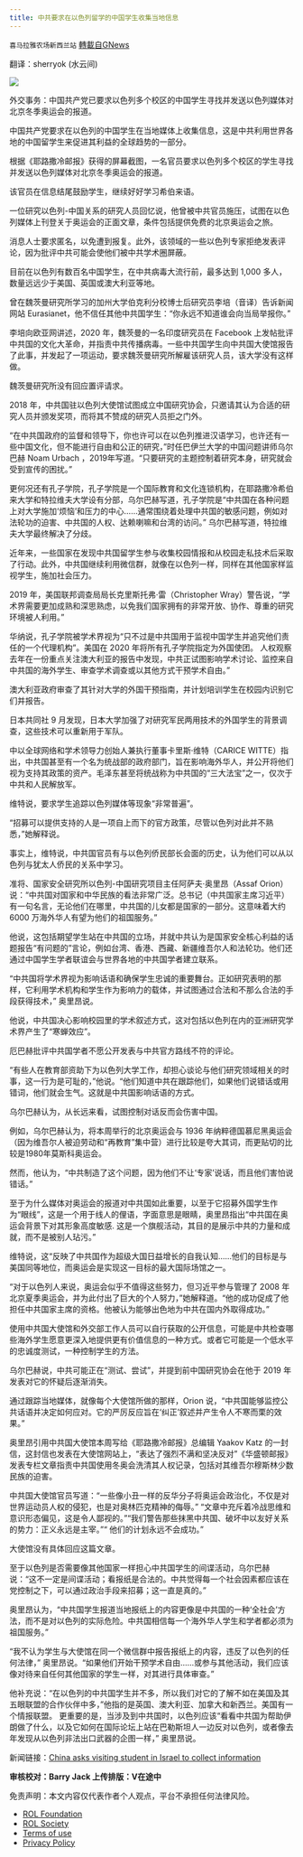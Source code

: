 ```yaml
---
title: 中共要求在以色列留学的中国学生收集当地信息
---
```

`喜马拉雅农场新西兰站` [轉載自GNews](https://gnews.org/zh-hans/1998962/)

翻译：sherryok (水云间)

![](https://assets.gnews.org/wp-content/uploads/2022/02/2136.gif)

外交事务：中国共产党已要求以色列多个校区的中国学生寻找并发送以色列媒体对北京冬季奥运会的报道。

中国共产党要求在以色列的中国学生在当地媒体上收集信息，这是中共利用世界各地的中国留学生来促进其利益的全球趋势的一部分。

根据《耶路撒冷邮报》获得的屏幕截图，一名官员要求以色列多个校区的学生寻找并发送以色列媒体对北京冬季奥运会的报道。

该官员在信息结尾鼓励学生，继续好好学习希伯来语。

一位研究以色列-中国关系的研究人员回忆说，他曾被中共官员施压，试图在以色列媒体上刊登关于奥运会的正面文章，条件包括提供免费的北京奥运会之旅。

消息人士要求匿名，以免遭到报复。此外，该领域的一些以色列专家拒绝发表评论，因为批评中共可能会使他们被中共学术圈屏蔽。

目前在以色列有数百名中国学生，在中共病毒大流行前，最多达到 1,000 多人，数量远远少于美国、英国或澳大利亚等地。

曾在魏茨曼研究所学习的加州大学伯克利分校博士后研究员李培（音译）告诉新闻网站 Eurasianet，他不信任其他中共国学生：“你永远不知道谁会向当局举报你。”

李培向欧亚网讲述，2020 年，魏茨曼的一名印度研究员在 Facebook 上发帖批评中共国的文化大革命，并指责中共传播病毒。一些中共国学生向中共国大使馆报告了此事，并发起了一项运动，要求魏茨曼研究所解雇该研究人员，该大学没有这样做。

魏茨曼研究所没有回应置评请求。

2018 年，中共国驻以色列大使馆试图成立中国研究协会，只邀请其认为合适的研究人员并颁发奖项，而将其不赞成的研究人员拒之门外。

“在中共国政府的监督和领导下，你也许可以在以色列推进汉语学习，也许还有一些中国文化，但不能进行自由和公正的研究，”时任巴伊兰大学的中国问题讲师乌尔巴赫 Noam Urbach ，2019年写道。“只要研究的主题控制着研究本身，研究就会受到宣传的困扰。”

更何况还有孔子学院，孔子学院是一个国际教育和文化连锁机构，在耶路撒冷希伯来大学和特拉维夫大学设有分部，乌尔巴赫写道，孔子学院是“中共国在各种问题上对大学施加‘烦恼’和压力的中心……通常围绕着处理中共国的敏感问题，例如对法轮功的迫害、中共国的人权、达赖喇嘛和台湾的访问。” 乌尔巴赫写道，特拉维夫大学最终解决了分歧。

近年来，一些国家在发现中共国留学生参与收集校园情报和从校园走私技术后采取了行动。此外，中共国继续利用微信群，就像在以色列一样，同样在其他国家样监视学生，施加社会压力。

2019 年，美国联邦调查局局长克里斯托弗·雷（Christopher Wray）警告说，“学术界需要更加成熟和深思熟虑，以免我们国家拥有的非常开放、协作、尊重的研究环境被人利用。”

华纳说，孔子学院被学术界视为“只不过是中共国用于监视中国学生并追究他们责任的一个代理机构”。美国在 2020 年将所有孔子学院指定为外国使团。
人权观察去年在一份重点关注澳大利亚的报告中发现，中共正试图影响学术讨论、监控来自中共国的海外学生、审查学术调查或以其他方式干预学术自由。”

澳大利亚政府审查了其针对大学的外国干预指南，并计划培训学生在校园内识别它们并报告。

日本共同社 9 月发现，日本大学加强了对研究军民两用技术的外国学生的背景调查，这些技术可以重新用于军队。

中以全球网络和学术领导力创始人兼执行董事卡里斯·维特（CARICE WITTE）指出，中共国甚至有一个名为统战部的政府部门，旨在影响海外华人，并公开将他们视为支持其政策的资产。毛泽东甚至将统战称为中共国的“三大法宝”之一，仅次于中共和人民解放军。

维特说，要求学生追踪以色列媒体等现象“非常普遍”。

“招募可以提供支持的人是一项自上而下的官方政策，尽管以色列对此并不熟悉，”她解释说。

事实上，维特说，中共国官员有与以色列侨民部长会面的历史，认为他们可以从以色列与犹太人侨民的关系中学习。

准将、国家安全研究所以色列-中国研究项目主任阿萨夫·奥里昂（Assaf Orion）说：“中共国对国家和中华民族的看法非常广泛。总书记（中共国家主席习近平）有一句名言，无论他们在哪里，中共国的儿女都是国家的一部分。这意味着大约 6000 万海外华人有望为他们的祖国服务。”

他说，这包括期望学生站在中共国的立场，并就中共认为是国家安全核心利益的话题报告“有问题的”言论，例如台湾、香港、西藏、新疆维吾尔人和法轮功。他们还通过中国学生学者联谊会与世界各地的中共国学者建立联系。

“中共国将学术界视为影响话语和确保学生忠诚的重要舞台。正如研究表明的那样，它利用学术机构和学生作为影响力的载体，并试图通过合法和不那么合法的手段获得技术，” 奥里昂说。

他说，中共国决心影响校园里的学术叙述方式，这对包括以色列在内的亚洲研究学术界产生了“寒蝉效应”。

厄巴赫批评中共国学者不愿公开发表与中共官方路线不符的评论。

“有些人在教育部资助下为以色列大学工作，却担心谈论与他们研究领域相关的时事，这一行为是可耻的，”他说。“他们知道中共在跟踪他们，如果他们说错话或用错词，他们就会生气。这就是中共国影响话语的方式。

乌尔巴赫认为，从长远来看，试图控制对话反而会伤害中国。

例如，乌尔巴赫认为，将本周举行的北京奥运会与 1936 年纳粹德国慕尼黑奥运会（因为维吾尔人被迫劳动和“再教育”集中营）进行比较是夸大其词，而更贴切的比较是1980年莫斯科奥运会。

然而，他认为，“中共制造了这个问题，因为他们不让‘专家’说话，而且他们害怕说错话。”

至于为什么媒体对奥运会的报道对中共国如此重要，以至于它招募外国学生作为“眼线”，这是一个用于线人的俚语，字面意思是眼睛，奥里昂指出“中共国在奥运会背景下对其形象高度敏感. 这是一个旗舰活动，其目的是展示中共的力量和成就，而不是被别人玷污。”

维特说，这“反映了中共国作为超级大国日益增长的自我认知……他们的目标是与美国同等地位，而奥运会是实现这一目标的最大国际场馆之一。

“对于以色列人来说，奥运会似乎不值得这些努力，但习近平参与管理了 2008 年北京夏季奥运会，并为此付出了巨大的个人努力，”她解释道。“他的成功促成了他担任中共国家主席的资格。他被认为能够出色地为中共在国内外取得成功。”

使用中共国大使馆和外交部工作人员可以自行获取的公开信息，可能是中共检查哪些海外学生愿意更深入地提供更有价值信息的一种方式。或者它可能是一个低水平的忠诚度测试，一种控制学生的方法。

乌尔巴赫说，中共可能正在“测试、尝试”，并提到前中国研究协会在他于 2019 年发表对它的怀疑后逐渐消失。

通过跟踪当地媒体，就像每个大使馆所做的那样，Orion 说，“中共国能够监控公共话语并决定如何应对。它的严厉反应旨在‘纠正’叙述并产生令人不寒而栗的效果。”

奥里昂引用中共国大使馆本周写给《耶路撒冷邮报》总编辑 Yaakov Katz 的一封信，这封信也发表在大使馆网站上，“表达了强烈不满和坚决反对”《华盛顿邮报》发表专栏文章指责中共国使用冬奥会洗清其人权记录，包括对其维吾尔穆斯林少数民族的迫害。

中共国大使馆官员写道：“一些像小丑一样的反华分子将奥运会政治化，不仅是对世界运动员人权的侵犯，也是对奥林匹克精神的侮辱。” “文章中充斥着冷战思维和意识形态偏见，这是令人鄙视的。”“我们警告那些抹黑中共国、破坏中以友好关系的势力：正义永远是主宰。”“ 他们的计划永远不会成功。”

大使馆没有具体回应这篇文章。

至于以色列是否需要像其他国家一样担心中共国学生的间谍活动，乌尔巴赫说：“这不一定是间谍活动；看报纸是合法的。中共觉得每一个社会因素都应该在党控制之下，可以通过政治手段来招募；这一直是真的。”

奥里昂认为，“中共国学生报道当地报纸上的内容更像是中共国的一种‘全社会’方法，而不是对以色列的实际危险。中共国相信每一个海外华人学生和学者都必须为祖国服务。”

“我不认为学生与大使馆在同一个微信群中报告报纸上的内容，违反了以色列的任何法律，” 奥里昂说。“如果他们开始干预学术自由……或参与其他活动，我们应该像对待来自任何其他国家的学生一样，对其进行具体审查。”

他补充说：“在以色列的中共国学生并不多，所以我们对它的了解不如在美国及其五眼联盟的合作伙伴中多，”他指的是英国、澳大利亚、加拿大和新西兰。美国有一个情报联盟。 更重要的是，当涉及到中共国时，以色列应该“看看中共国为帮助伊朗做了什么，以及它如何在国际论坛上站在巴勒斯坦人一边反对以色列，或者像去年发现从以色列非法出口武器的企图一样，” 奥里昂说。

新闻链接：[China asks visiting student in Israel to collect information](https://www.jpost.com/international/article-696129)

**审核校对：Barry Jack
上传排版：V在途中**

 

免责声明：本文内容仅代表作者个人观点，平台不承担任何法律风险。

- [ROL Foundation](https://rolfoundation.org/)
- [ROL Society](https://rolsociety.org/)
- [Terms of use](https://gnews.org/terms-of-use-3/)
- [Privacy Policy](https://gnews.org/privacy-policy/)
